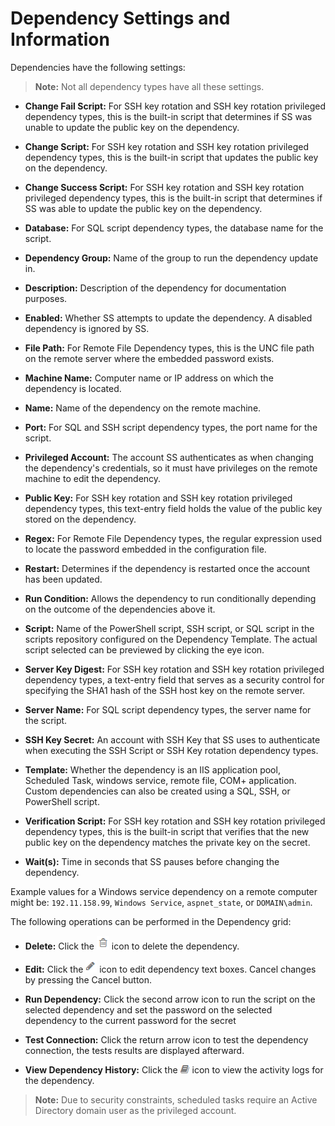 [title]: # (Dependency Settings and Information)
[tags]: # (Dependency Settings)
[priority]: # (10)

# Dependency Settings and Information

Dependencies have the following settings:

> **Note:** Not all dependency types have all these settings.

- **Change Fail Script:** For SSH key rotation and SSH key rotation privileged dependency types, this is the built-in script that determines if SS was unable to update the public key on the dependency.

- **Change Script:** For SSH key rotation and SSH key rotation privileged dependency types, this is the built-in script that updates the public key on the dependency.

- **Change Success Script:** For SSH key rotation and SSH key rotation privileged dependency types, this is the built-in script that determines if SS was able to update the public key on the dependency.

- **Database:** For SQL script dependency types, the database name for the script.

- **Dependency Group:** Name of the group to run the dependency update in.

- **Description:** Description of the dependency for documentation purposes.

- **Enabled:** Whether SS attempts to update the dependency. A disabled dependency is ignored by SS.

- **File Path:** For Remote File Dependency types, this is the UNC file path on the remote server where the embedded password exists.

- **Machine Name:** Computer name or IP address on which the dependency is located.

- **Name:** Name of the dependency on the remote machine.

- **Port:** For SQL and SSH script dependency types, the port name for the script.

- **Privileged Account:** The account SS authenticates as when changing the dependency's credentials, so it must have privileges on the remote machine to edit the dependency.

- **Public Key:** For SSH key rotation and SSH key rotation privileged dependency types, this text-entry field holds the value of the public key stored on the dependency.

- **Regex:** For Remote File Dependency types, the regular expression used to locate the password embedded in the configuration file.

- **Restart:** Determines if the dependency is restarted once the account has been updated.

- **Run Condition:** Allows the dependency to run conditionally depending on the outcome of the dependencies above it.

- **Script:** Name of the PowerShell script, SSH script, or SQL script in the scripts repository configured on the Dependency Template. The actual script selected can be previewed by clicking the eye icon.

- **Server Key Digest:** For SSH key rotation and SSH key rotation privileged dependency types, a text-entry field that serves as a security control for specifying the SHA1 hash of the SSH host key on the remote server.

- **Server Name:** For SQL script dependency types, the server name for the script.

- **SSH Key Secret:** An account with SSH Key that SS uses to authenticate when executing the SSH Script or SSH Key rotation dependency types.

- **Template:** Whether the dependency is an IIS application pool, Scheduled Task, windows service, remote file, COM+ application. Custom dependencies can also be created using a SQL, SSH, or PowerShell script.

- **Verification Script:** For SSH key rotation and SSH key rotation privileged dependency types, this is the built-in script that verifies that the new public key on the dependency matches the private key on the secret.

- **Wait(s):** Time in seconds that SS pauses before changing the dependency.

Example values for a Windows service dependency on a remote computer might be: `192.11.158.99`, `Windows Service`, `aspnet_state`, or `DOMAIN\admin`.

The following operations can be performed in the Dependency grid:

- **Delete:** Click the ![1556294394197](images/1556294394197.png) icon to delete the dependency.

- **Edit:** Click the ![1556294408164](images/1556294408164.png) icon to edit dependency text boxes. Cancel changes by pressing the Cancel button.

- **Run Dependency:** Click the second arrow icon to run the script on the selected dependency and set the password on the selected dependency to the current password for the secret

- **Test Connection:** Click the return arrow icon to test the dependency connection, the tests results are displayed afterward.

- **View Dependency History:** Click the ![1556294428031](images/1556294428031.png) icon to view the activity logs for the dependency.

> **Note:** Due to security constraints, scheduled tasks require an Active Directory domain user as the privileged account.
